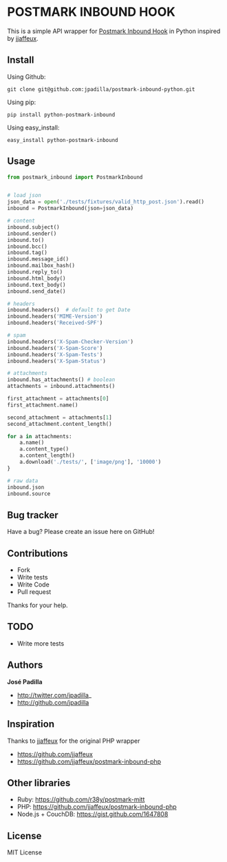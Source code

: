POSTMARK INBOUND HOOK
=====================

This is a simple API wrapper for [Postmark Inbound Hook](http://developer.postmarkapp.com/developer-inbound.html)
in Python inspired by [jjaffeux](https://github.com/jjaffeux/postmark-inbound-php).

## Install

Using Github:

```
git clone git@github.com:jpadilla/postmark-inbound-python.git
```

Using pip:

```
pip install python-postmark-inbound
```

Using easy_install:

```
easy_install python-postmark-inbound
```


Usage
-----

``` python
from postmark_inbound import PostmarkInbound


# load json
json_data = open('./tests/fixtures/valid_http_post.json').read()
inbound = PostmarkInbound(json=json_data)

# content
inbound.subject()
inbound.sender()
inbound.to()
inbound.bcc()
inbound.tag()
inbound.message_id()
inbound.mailbox_hash()
inbound.reply_to()
inbound.html_body()
inbound.text_body()
inbound.send_date()

# headers
inbound.headers()  # default to get Date
inbound.headers('MIME-Version')
inbound.headers('Received-SPF')

# spam
inbound.headers('X-Spam-Checker-Version')
inbound.headers('X-Spam-Score')
inbound.headers('X-Spam-Tests')
inbound.headers('X-Spam-Status')

# attachments
inbound.has_attachments() # boolean
attachments = inbound.attachments()

first_attachment = attachments[0]
first_attachment.name()

second_attachment = attachments[1]
second_attachment.content_length()

for a in attachments:
	a.name()
	a.content_type()
	a.content_length()
	a.download('./tests/', ['image/png'], '10000')
}

# raw data
inbound.json
inbound.source
```

Bug tracker
-----------

Have a bug? Please create an issue here on GitHub!


Contributions
-------------

* Fork
* Write tests
* Write Code
* Pull request

Thanks for your help.


TODO
----

* Write more tests


Authors
-------

**José Padilla**

+ http://twitter.com/jpadilla_
+ http://github.com/jpadilla

Inspiration
-----------

Thanks to [jjaffeux](https://github.com/jjaffeux/) for the original PHP wrapper

+ https://github.com/jjaffeux
+ https://github.com/jjaffeux/postmark-inbound-php


Other libraries
---------------

+ Ruby: https://github.com/r38y/postmark-mitt
+ PHP: https://github.com/jjaffeux/postmark-inbound-php
+ Node.js + CouchDB: https://gist.github.com/1647808

License
---------------------

MIT License
